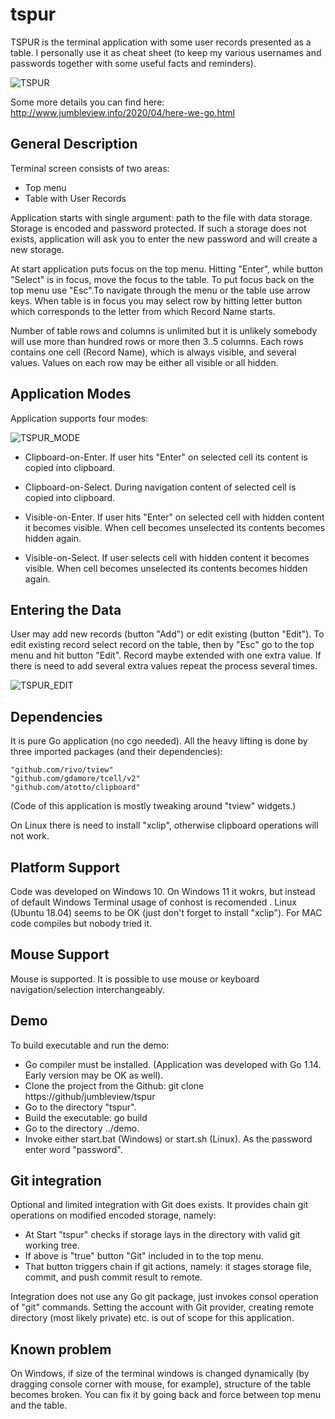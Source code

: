 # tspur

TSPUR is the terminal application  with some user records presented as a table. I personally use it as cheat sheet (to keep my various usernames and passwords  together with some useful facts and reminders).

![TSPUR](./images/tspur.png)

Some more details you can find here: http://www.jumbleview.info/2020/04/here-we-go.html

## General Description

Terminal screen consists of two areas:

* Top menu
* Table with User Records

Application starts with single argument: path to the file with data storage. Storage is encoded and password protected. If such a storage does not exists, application will ask you to enter the new password and  will create a new storage.

At start application puts focus on the top menu. Hitting "Enter", while button "Select" is in focus, move the focus to the table.  To put focus  back on the top menu use "Esc".To navigate through the menu or the table use arrow keys. When table is in focus you may select row by hitting letter button which corresponds to the letter from which Record Name starts. 

Number of table rows and columns is unlimited but it is unlikely somebody will use more than hundred rows or more then 3..5 columns. Each rows contains one cell (Record Name), which is always visible, and several values. Values on each row may be either all visible or all hidden.

## Application Modes

Application supports four modes:

![TSPUR_MODE](./images/tspur_mode.png)

* Clipboard-on-Enter. If user hits "Enter" on selected cell  its content is copied into clipboard.

* Clipboard-on-Select. During navigation content of selected cell is copied into clipboard.

* Visible-on-Enter. If user hits "Enter" on selected cell with hidden content it becomes visible.  When cell becomes unselected its contents becomes hidden again. 

* Visible-on-Select. If user selects cell with hidden content it becomes visible. When cell becomes unselected its contents becomes hidden again. 

## Entering the Data

User may add new records (button "Add") or edit existing (button "Edit"). To edit existing record select record on the table, then by "Esc" go to the top menu and hit button "Edit". Record maybe extended with one extra value. If there is need to add several extra values repeat the process several times.

![TSPUR_EDIT](./images/tspur_edit.png)

## Dependencies

It is pure Go application (no cgo needed). All the heavy lifting is done by three imported packages (and their dependencies):

	"github.com/rivo/tview"
	"github.com/gdamore/tcell/v2"
	"github.com/atotto/clipboard"

(Code of this application is mostly tweaking around "tview" widgets.)

On Linux there is need to install "xclip", otherwise clipboard operations will not work.

## Platform Support

Code was developed on Windows 10. On Windows 11 it wokrs, but instead  of default Windows Terminal  usage of conhost is recomended .  Linux (Ubuntu 18.04) seems to be OK (just don't forget to install "xclip").  For MAC code compiles but nobody tried it.

## Mouse Support
Mouse is supported. It is possible to use mouse or keyboard navigation/selection interchangeably.  


## Demo
To build executable and run the demo:
* Go compiler must be installed. (Application was developed with Go 1.14. Early version may be OK as well).
* Clone the project from the Github: git clone https://github/jumbleview/tspur
* Go to the directory "tspur".
* Build the executable: go build
* Go to the directory ../demo.
* Invoke either start.bat (Windows) or start.sh (Linux). As the password enter word "password".

## Git integration
Optional and limited integration with Git does exists. It provides chain git operations on modified encoded storage, namely:
* At Start "tspur" checks if storage lays in the directory with valid git working tree.
* If above is "true" button "Git" included in to the top menu.
* That button triggers chain if git actions, namely: it stages storage file, commit, and push commit result to remote.

Integration does not use any Go git package, just invokes consol operation of  "git" commands. Setting the account with Git provider, creating remote directory (most likely private) etc. is out of scope for this application.

## Known problem

On Windows, if size of the terminal windows is changed dynamically (by dragging console corner with mouse, for example), structure of the table becomes broken. You can fix it by going back and force between top menu and the table.


